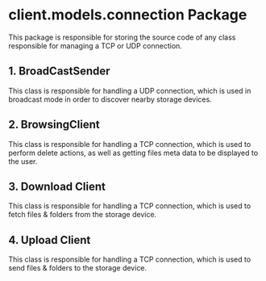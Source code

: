# client.models.connection Package

This package is responsible for storing the source code of any class
responsible for managing a TCP or UDP connection.

## 1. BroadCastSender

This class is responsible for handling a UDP connection, which is used
in broadcast mode in order to discover nearby storage devices.

## 2. BrowsingClient

This class is responsible for handling a TCP connection, which is used
to perform delete actions, as well as getting files meta data to be displayed to the user.

## 3. Download Client

This class is responsible for handling a TCP connection, which is used
to fetch files & folders from the storage device.
    
## 4. Upload Client

This class is responsible for handling a TCP connection, which is used
to send files & folders to the storage device.